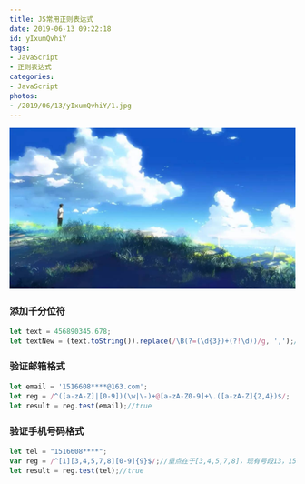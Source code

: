 ```yaml
---
title: JS常用正则表达式
date: 2019-06-13 09:22:18
id: yIxumQvhiY
tags:
- JavaScript
- 正则表达式
categories:
- JavaScript
photos:
- /2019/06/13/yIxumQvhiY/1.jpg
---
```

![](JS常用正则表达式/1.jpg)

### 添加千分位符

```javascript
let text = 456890345.678;
let textNew = (text.toString()).replace(/\B(?=(\d{3})+(?!\d))/g, ',');//456,890,345.678
```

### 验证邮箱格式

```javascript
let email = '1516608****@163.com';
let reg = /^([a-zA-Z]|[0-9])(\w|\-)+@[a-zA-Z0-9]+\.([a-zA-Z]{2,4})$/;
let result = reg.test(email);//true
```

### 验证手机号码格式

```javascript
let tel = "1516608****";
var reg = /^[1][3,4,5,7,8][0-9]{9}$/;//重点在于[3,4,5,7,8]，现有号段13，15等，根据新的号段随时添加
let result = reg.test(tel);//true
```